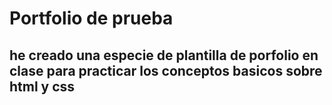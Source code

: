 # Portfolio de prueba
## he creado una especie de plantilla de porfolio en clase para practicar los conceptos basicos sobre html y css
